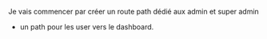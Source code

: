 
Je vais commencer par créer un route path dédié aux admin et super admin
+ un path pour les user vers le dashboard.